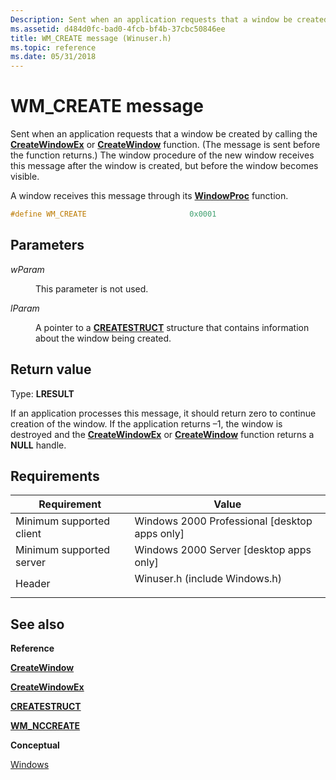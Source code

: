 ```yaml
---
Description: Sent when an application requests that a window be created by calling the CreateWindowEx or CreateWindow function.
ms.assetid: d484d0fc-bad0-4fcb-bf4b-37cbc50846ee
title: WM_CREATE message (Winuser.h)
ms.topic: reference
ms.date: 05/31/2018
---
```


# WM\_CREATE message

Sent when an application requests that a window be created by calling the [**CreateWindowEx**](/windows/win32/api/winuser/nf-winuser-createwindowexa) or [**CreateWindow**](/windows/win32/api/winuser/nf-winuser-createwindowa) function. (The message is sent before the function returns.) The window procedure of the new window receives this message after the window is created, but before the window becomes visible.

A window receives this message through its [**WindowProc**](/previous-versions/windows/desktop/legacy/ms633573(v=vs.85)) function.


```C++
#define WM_CREATE                       0x0001
```



## Parameters

<dl> <dt>

*wParam* 
</dt> <dd>

This parameter is not used.

</dd> <dt>

*lParam* 
</dt> <dd>

A pointer to a [**CREATESTRUCT**](/windows/win32/api/winuser/ns-winuser-createstructa) structure that contains information about the window being created.

</dd> </dl>

## Return value

Type: **LRESULT**

If an application processes this message, it should return zero to continue creation of the window. If the application returns –1, the window is destroyed and the [**CreateWindowEx**](/windows/win32/api/winuser/nf-winuser-createwindowexa) or [**CreateWindow**](/windows/win32/api/winuser/nf-winuser-createwindowa) function returns a **NULL** handle.

## Requirements



| Requirement | Value |
|-------------------------------------|----------------------------------------------------------------------------------------------------------|
| Minimum supported client<br/> | Windows 2000 Professional \[desktop apps only\]<br/>                                               |
| Minimum supported server<br/> | Windows 2000 Server \[desktop apps only\]<br/>                                                     |
| Header<br/>                   | <dl> <dt>Winuser.h (include Windows.h)</dt> </dl> |



## See also

<dl> <dt>

**Reference**
</dt> <dt>

[**CreateWindow**](/windows/win32/api/winuser/nf-winuser-createwindowa)
</dt> <dt>

[**CreateWindowEx**](/windows/win32/api/winuser/nf-winuser-createwindowexa)
</dt> <dt>

[**CREATESTRUCT**](/windows/win32/api/winuser/ns-winuser-createstructa)
</dt> <dt>

[**WM\_NCCREATE**](wm-nccreate.md)
</dt> <dt>

**Conceptual**
</dt> <dt>

[Windows](windows.md)
</dt> </dl>

 

 
